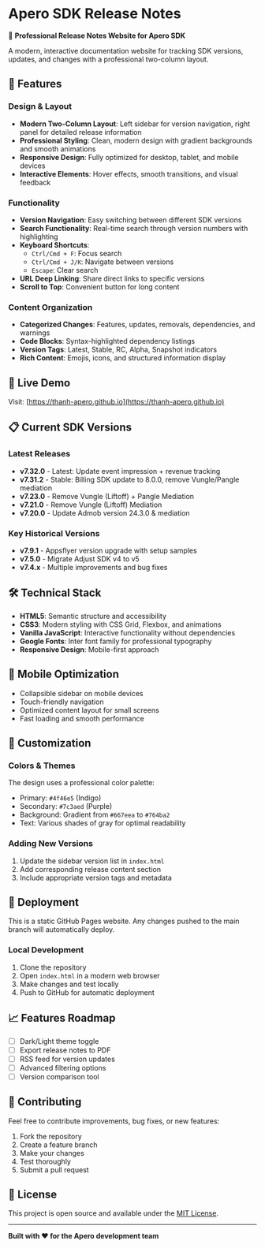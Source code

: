 # Apero SDK Release Notes

🚀 **Professional Release Notes Website for Apero SDK**

A modern, interactive documentation website for tracking SDK versions, updates, and changes with a professional
two-column layout.

## 🌟 Features

### Design & Layout

- **Modern Two-Column Layout**: Left sidebar for version navigation, right panel for detailed release information
- **Professional Styling**: Clean, modern design with gradient backgrounds and smooth animations
- **Responsive Design**: Fully optimized for desktop, tablet, and mobile devices
- **Interactive Elements**: Hover effects, smooth transitions, and visual feedback

### Functionality

- **Version Navigation**: Easy switching between different SDK versions
- **Search Functionality**: Real-time search through version numbers with highlighting
- **Keyboard Shortcuts**:
    - `Ctrl/Cmd + F`: Focus search
    - `Ctrl/Cmd + J/K`: Navigate between versions
    - `Escape`: Clear search
- **URL Deep Linking**: Share direct links to specific versions
- **Scroll to Top**: Convenient button for long content

### Content Organization

- **Categorized Changes**: Features, updates, removals, dependencies, and warnings
- **Code Blocks**: Syntax-highlighted dependency listings
- **Version Tags**: Latest, Stable, RC, Alpha, Snapshot indicators
- **Rich Content**: Emojis, icons, and structured information display

## 🚀 Live Demo

Visit: [https://thanh-apero.github.io](https://thanh-apero.github.io)

## 📋 Current SDK Versions

### Latest Releases

- **v7.32.0** - Latest: Update event impression + revenue tracking
- **v7.31.2** - Stable: Billing SDK update to 8.0.0, remove Vungle/Pangle mediation
- **v7.23.0** - Remove Vungle (Liftoff) + Pangle Mediation
- **v7.21.0** - Remove Vungle (Liftoff) Mediation
- **v7.20.0** - Update Admob version 24.3.0 & mediation

### Key Historical Versions

- **v7.9.1** - Appsflyer version upgrade with setup samples
- **v7.5.0** - Migrate Adjust SDK v4 to v5
- **v7.4.x** - Multiple improvements and bug fixes

## 🛠️ Technical Stack

- **HTML5**: Semantic structure and accessibility
- **CSS3**: Modern styling with CSS Grid, Flexbox, and animations
- **Vanilla JavaScript**: Interactive functionality without dependencies
- **Google Fonts**: Inter font family for professional typography
- **Responsive Design**: Mobile-first approach

## 📱 Mobile Optimization

- Collapsible sidebar on mobile devices
- Touch-friendly navigation
- Optimized content layout for small screens
- Fast loading and smooth performance

## 🎨 Customization

### Colors & Themes

The design uses a professional color palette:

- Primary: `#4f46e5` (Indigo)
- Secondary: `#7c3aed` (Purple)
- Background: Gradient from `#667eea` to `#764ba2`
- Text: Various shades of gray for optimal readability

### Adding New Versions

1. Update the sidebar version list in `index.html`
2. Add corresponding release content section
3. Include appropriate version tags and metadata

## 🚀 Deployment

This is a static GitHub Pages website. Any changes pushed to the main branch will automatically deploy.

### Local Development

1. Clone the repository
2. Open `index.html` in a modern web browser
3. Make changes and test locally
4. Push to GitHub for automatic deployment

## 📈 Features Roadmap

- [ ] Dark/Light theme toggle
- [ ] Export release notes to PDF
- [ ] RSS feed for version updates
- [ ] Advanced filtering options
- [ ] Version comparison tool

## 🤝 Contributing

Feel free to contribute improvements, bug fixes, or new features:

1. Fork the repository
2. Create a feature branch
3. Make your changes
4. Test thoroughly
5. Submit a pull request

## 📄 License

This project is open source and available under the [MIT License](LICENSE).

---

**Built with ❤️ for the Apero development team**